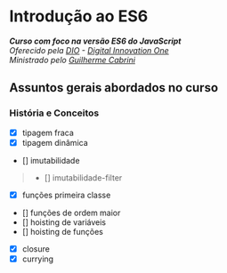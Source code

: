 # Introdução ao ES6
_**Curso com foco na versão ES6 do JavaScript**_\
_Oferecido pela [DIO](https://digitalinnovation.one/) - [Digital Innovation One](https://github.com/digitalinnovationone)_\
_Ministrado pelo [Guilherme Cabrini](https://github.com/guilhermecabrini/introducao-ao-javascript-dio)_
## Assuntos gerais abordados no curso
### História e Conceitos
- [x] tipagem fraca
- [x] tipagem dinâmica
- [] imutabilidade
> - [] imutabilidade-filter
- [x] funções primeira classe 
- [] funções de ordem maior
- [] hoisting de variáveis
- [] hoisting de funções
- [x] closure
- [x] currying
